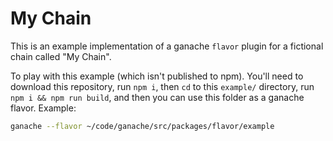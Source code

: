 # My Chain

This is an example implementation of a ganache `flavor` plugin for a fictional
chain called "My Chain".

To play with this example (which isn't published to npm). You'll need to
download this repository, run `npm i`, then `cd` to this `example/` directory,
run `npm i && npm run build`, and then you can use this folder as a ganache flavor. Example:

```bash
ganache --flavor ~/code/ganache/src/packages/flavor/example
```